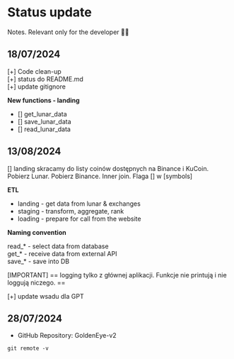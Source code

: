 # Status update
Notes. Relevant only for the developer 🤷‍♂️

## 18/07/2024 ##

[+] Code clean-up<br>
[+] status do README.md<br>
[+] update gitignore

**New functions - landing**
- [] get_lunar_data
- [] save_lunar_data
- [] read_lunar_data

## 13/08/2024 ##
[] landing skracamy do listy coinów dostępnych na Binance i KuCoin. Pobierz Lunar. Pobierz Binance. Inner join. Flaga [] w [symbols]

**ETL**
* landing - get data from lunar & exchanges
* staging - transform, aggregate, rank
* loading - prepare for call from the website

**Naming convention**

read_* - select data from database<br>
get_* - receive data from external API<br>
save_* - save into DB<br>

[IMPORTANT] == logging tylko z głównej aplikacji. Funkcje nie printują i nie loggują niczego. ==

[+] update wsadu dla GPT


## 28/07/2024 ##

- GitHub Repository: GoldenEye-v2
```shell
git remote -v
```
